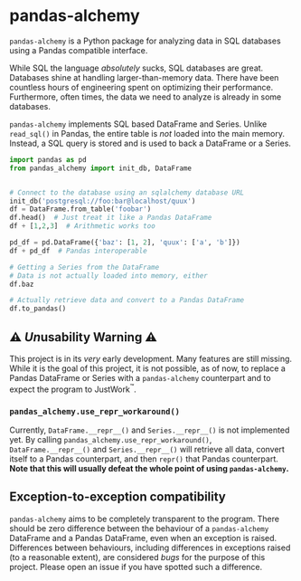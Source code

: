 # pandas-alchemy

`pandas-alchemy` is a Python package for analyzing data in SQL
databases using a Pandas compatible interface.

While SQL the language *absolutely* sucks, SQL databases are
great. Databases shine at handling larger-than-memory data. There have
been countless hours of engineering spent on optimizing their
performance. Furthermore, often times, the data we need to analyze is
already in some databases.

`pandas-alchemy` implements SQL based DataFrame and Series. Unlike
`read_sql()` in Pandas, the entire table is *not* loaded into the main
memory. Instead, a SQL query is stored and is used to back a DataFrame
or a Series.

```python
import pandas as pd
from pandas_alchemy import init_db, DataFrame


# Connect to the database using an sqlalchemy database URL
init_db('postgresql://foo:bar@localhost/quux')
df = DataFrame.from_table('foobar')
df.head()  # Just treat it like a Pandas DataFrame
df + [1,2,3]  # Arithmetic works too

pd_df = pd.DataFrame({'baz': [1, 2], 'quux': ['a', 'b']})
df + pd_df  # Pandas interoperable

# Getting a Series from the DataFrame
# Data is not actually loaded into memory, either
df.baz

# Actually retrieve data and convert to a Pandas DataFrame
df.to_pandas()
```

## :warning: *Un*usability Warning :warning:
This project is in its *very* early development. Many features are still
missing. While it is the goal of this project, it is not possible, as of
now, to replace a Pandas DataFrame or Series with a `pandas-alchemy`
counterpart and to expect the program to JustWork<sup>:tm:</sup>.

### `pandas_alchemy.use_repr_workaround()`
Currently, `DataFrame.__repr__()` and `Series.__repr__()` is not
implemented yet. By calling `pandas_alchemy.use_repr_workaround()`,
`DataFrame.__repr__()` and `Series.__repr__()` will retrieve all data,
convert itself to a Pandas counterpart, and then `repr()` that Pandas
counterpart. **Note that this will usually defeat the whole point of
using `pandas-alchemy`.**

## Exception-to-exception compatibility
`pandas-alchemy` aims to be completely transparent to the program. There
should be zero difference between the behaviour of a `pandas-alchemy`
DataFrame and a Pandas DataFrame, even when an exception is
raised. Differences between behaviours, including differences in
exceptions raised (to a reasonable extent), are considered *bugs* for
the purpose of this project. Please open an issue if you have spotted
such a difference.
